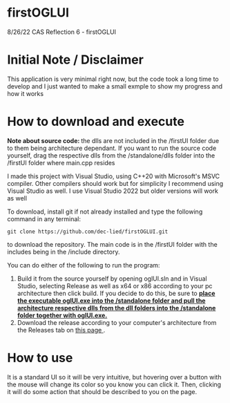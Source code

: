 # firstOGLUI
8/26/22 CAS Reflection 6 - firstOGLUI

<h1> Initial Note / Disclaimer </h1>
  <p>This application is very minimal right now, but the code took a long time to develop and I just wanted to make a small exmple to show my progress and how it works </p>

<h1> How to download and execute </h1>
  <p> <b> Note about source code: </b> the dlls are not included in the /firstUI folder due to them being architecture dependant. If you want to run the source code yourself, drag the respective dlls from the /standalone/dlls folder into the /firstUI folder where main.cpp resides </p>
  <p> I made this project with Visual Studio, using C++20 with Microsoft's MSVC compiler. Other compilers should work but for simplicity I recommend using Visual Studio as well. I use Visual Studio 2022 but older versions will work as well </p>
  <p> To download, install git if not already installed and type the following command in any terminal: </p>

```
git clone https://github.com/dec-lied/firstOGLUI.git
``` 

<p> to download the repository. The main code is in the /firstUI folder with the includes being in the /include directory. </p>
<p> You can do either of the following to run the program: </p>
<ol>
  <li> Build it from the source yourself by opening oglUI.sln and in Visual Studio, selecting Release as well as x64 or x86 according to your pc architecture then click build. If you decide to do this, be sure to <b> <ins> place the executable oglUI.exe into the /standalone folder and pull the architecture respective dlls from the dll folders into the /standalone folder together with oglUI.exe. </ins> </b> </li>
  <li> Download the release according to your computer's architecture from the Releases tab on 
  <a href="https://github.com/dec-lied/firstOGLUI/releases"> this page </a>. </li>
</ol>

<h1> How to use </h1>
  <p> It is a standard UI so it will be very intuitive, but hovering over a button with the mouse will change its color so you know you can click it. Then, clicking it will do some action that should be described to you on the page. </p>
